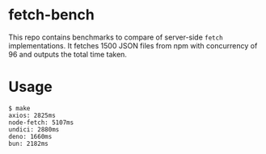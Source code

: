 # fetch-bench

This repo contains benchmarks to compare of server-side `fetch` implementations. It fetches 1500 JSON files from npm with concurrency of 96 and outputs the total time taken.

# Usage

```
$ make
axios: 2825ms
node-fetch: 5107ms
undici: 2880ms
deno: 1660ms
bun: 2182ms
```
